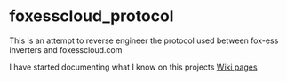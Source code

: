 # foxesscloud_protocol
This is an attempt to reverse engineer the protocol used between fox-ess inverters and foxesscloud.com

I have started documenting what I know on this projects [Wiki pages](http://github.com/nigelspowage/foxesscloud_protocol/wiki)
